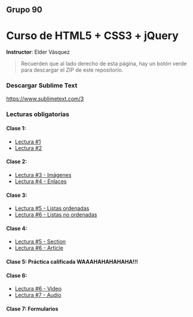 ## Grupo 90
# Curso de HTML5 + CSS3 + jQuery
**Instructor**: Elder Vásquez

> Recuerden que al lado derecho de esta página, hay un botón verde para descargar el ZIP de este repositorio.

### Descargar Sublime Text
https://www.sublimetext.com/3

### Lecturas obligatorias
#### Clase 1: 
+ [Lectura #1](http://webdelprofesor.ula.ve/nucleotrujillo/alperez/html5_css3/02/index.html)
+ [Lectura #2](http://webdelprofesor.ula.ve/nucleotrujillo/alperez/html5_css3/03/index.html)

#### Clase 2:
+ [Lectura #3 - Imágenes](http://www.comocreartuweb.com/curso-de-html/curso-html-introducion/las-imagenes.html)
+ [Lectura #4 - Enlaces](http://www.comocreartuweb.com/curso-de-html/curso-html-introducion/los-enlaces/ruta-de-enlaces.html)

#### Clase 3:
+ [Lectura #5 - Listas ordenadas](http://librosweb.es/libro/xhtml/capitulo_5/listas_ordenadas.html)
+ [Lectura #6 - Listas no ordenadas](http://librosweb.es/libro/xhtml/capitulo_5/listas_no_ordenadas.html)

#### Clase 4:
+ [Lectura #5 - Section](https://developer.mozilla.org/es/docs/Web/HTML/Elemento/section)
+ [Lectura #6 - Article](https://developer.mozilla.org/es/docs/Web/HTML/Elemento/article)

#### Clase 5: Práctica calificada WAAAHAHAHAHAHA!!!

#### Clase 6: 

+ [Lectura #6 - Video](https://developer.mozilla.org/en-US/docs/Web/HTML/Element/video)
+ [Lectura #7 - Audio](https://developer.mozilla.org/es/docs/Web/HTML/Elemento/audio)

#### Clase 7: Formularios 